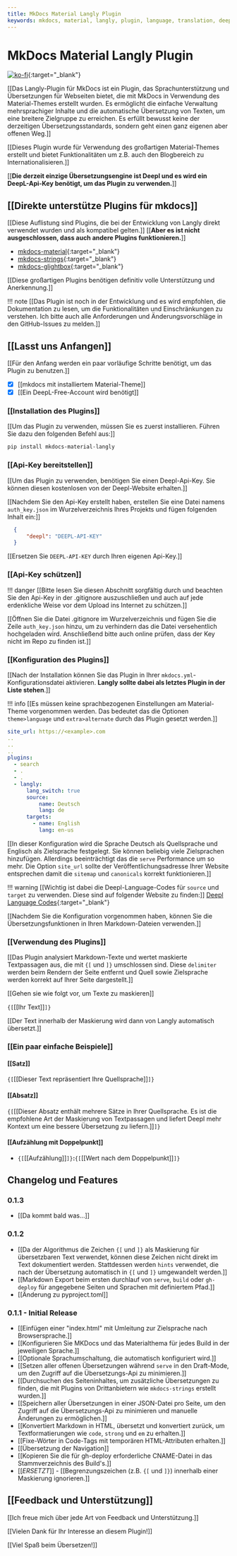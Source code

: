```yaml
---
title: MkDocs Material Langly Plugin
keywords: mkdocs, material, langly, plugin, language, translation, deepl, multilingual, internationalization, localization
---
```


# MkDocs Material Langly Plugin

[![ko-fi](https://ko-fi.com/img/githubbutton_sm.svg)](https://ko-fi.com/P5P2JCC5B){:target="_blank"}

[[Das Langly-Plugin für MkDocs ist ein Plugin, das Sprachunterstützung und Übersetzungen für Webseiten bietet, die mit MkDocs in Verwendung des Material-Themes erstellt wurden. Es ermöglicht die einfache Verwaltung mehrsprachiger Inhalte und die automatische Übersetzung von Texten, um eine breitere Zielgruppe zu erreichen. Es erfüllt bewusst keine der derzeitigen Übersetzungsstandards, sondern geht einen ganz eigenen aber offenen Weg.]]

[[Dieses Plugin wurde für Verwendung des großartigen Material-Themes erstellt und bietet Funktionalitäten um z.B. auch den Blogbereich zu Internationalisieren.]]

[[**Die derzeit einzige Übersetzungsengine ist Deepl und es wird ein DeepL-Api-Key benötigt, um das Plugin zu verwenden.**]]

## [[Direkte unterstütze Plugins für mkdocs]] ##

[[Diese Auflistung sind Plugins, die bei der Entwicklung von Langly direkt verwendet wurden und als kompatibel gelten.]]
[[**Aber es ist nicht ausgeschlossen, dass auch andere Plugins funktionieren.**]]

- [mkdocs-material](https://squidfunk.github.io/mkdocs-material){:target="_blank"}
- [mkdocs-strings](https://mkdocstrings.github.io){:target="_blank"}
- [mkdocs-glightbox](https://github.com/blueswen/mkdocs-glightbox){:target="_blank"}

[[Diese großartigen Plugins benötigen definitiv volle Unterstützung und Anerkennung.]]

!!! note
    [[Das Plugin ist noch in der Entwicklung und es wird empfohlen, die Dokumentation zu lesen, um die Funktionalitäten und Einschränkungen zu verstehen. Ich bitte auch alle Anforderungen und Änderungsvorschläge in den GitHub-Issues zu melden.]]

## [[Lasst uns Anfangen]]

[[Für den Anfang werden ein paar vorläufige Schritte benötigt, um das Plugin zu benutzen.]]

- [x] [[mkdocs mit installiertem Material-Theme]]
- [x] [[Ein DeepL-Free-Account wird benötigt]]

### [[Installation des Plugins]]

[[Um das Plugin zu verwenden, müssen Sie es zuerst installieren. Führen Sie dazu den folgenden Befehl aus:]]

```bash
pip install mkdocs-material-langly
```

### [[Api-Key bereitstellen]]

[[Um das Plugin zu verwenden, benötigen Sie einen Deepl-Api-Key. Sie können diesen kostenlosen von der Deepl-Website erhalten.]]

[[Nachdem Sie den Api-Key erstellt haben, erstellen Sie eine Datei namens `auth_key.json` im Wurzelverzeichnis Ihres Projekts und fügen folgenden Inhalt ein:]]

```json
  {
      "deepl": "DEEPL-API-KEY"
  }

```

[[Ersetzen Sie `DEEPL-API-KEY` durch Ihren eigenen Api-Key.]]

### [[Api-Key schützen]]

!!! danger
    [[Bitte lesen Sie diesen Abschnitt sorgfältig durch und beachten Sie den Api-Key in der .gitignore auszuschließen und auch auf jede erdenkliche Weise vor dem Upload ins Internet zu schützen.]]

[[Öffnen Sie die Datei .gitignore im Wurzelverzeichnis und fügen Sie die Zeile `auth_key.json` hinzu, um zu verhindern das die Datei versehentlich hochgeladen wird. Anschließend bitte auch online prüfen, dass der Key nicht im Repo zu finden ist.]]

### [[Konfiguration des Plugins]]

[[Nach der Installation können Sie das Plugin in Ihrer `mkdocs.yml`-Konfigurationsdatei aktivieren. **Langly sollte dabei als letztes Plugin in der Liste stehen**.]]

!!! info
    [[Es müssen keine sprachbezogenen Einstellungen am Material-Theme vorgenommen werden. Das bedeutet das die Optionen `theme>language` und `extra>alternate` durch das Plugin gesetzt werden.]]

```yaml
site_url: https://<example>.com
..
..
..
plugins:
  - search
  - .
  - .
  - langly:
      lang_switch: true
      source:
          name: Deutsch
          lang: de
      targets:
        - name: English
          lang: en-us

```

[[In dieser Konfiguration wird die Sprache Deutsch als Quellsprache und Englisch als Zielsprache festgelegt. Sie können beliebig viele Zielsprachen hinzufügen. Allerdings beeinträchtigt das die `serve` Performance um so mehr. Die Option  `site_url` sollte der Veröffentlichungsadresse Ihrer Website entsprechen damit die `sitemap` und `canonicals` korrekt funktionieren.]]

!!! warning
    [[Wichtig ist dabei die Deepl-Language-Codes für `source` und `target` zu verwenden. Diese sind auf folgender Website zu finden:]] [Deepl Language Codes](https://developers.deepl.com/docs/resources/supported-languages){:target="_blank"}

[[Nachdem Sie die Konfiguration vorgenommen haben, können Sie die Übersetzungsfunktionen in Ihren Markdown-Dateien verwenden.]]

### [[Verwendung des Plugins]]

[[Das Plugin analysiert Markdown-Texte und wertet maskierte Textpassagen aus, die mit `{[` und `]}` umschlossen sind. Diese `delimiter` werden beim Rendern der Seite entfernt und Quell sowie Zielsprache werden korrekt auf Ihrer Seite dargestellt.]] 

[[Gehen sie wie folgt vor, um Texte zu maskieren]]

`{[`[[Ihr Text]]`]}`

[[Der Text innerhalb der Maskierung wird dann von Langly automatisch übersetzt.]]

### [[Ein paar einfache Beispiele]]

#### [[Satz]]

`{[`[[Dieser Text repräsentiert Ihre Quellsprache]]`]}`

#### [[Absatz]]

`{[`[[Dieser Absatz enthält mehrere Sätze in Ihrer Quellsprache. Es ist die empfohlene Art der Maskierung von Textpassagen und liefert Deepl mehr Kontext um eine bessere Übersetzung zu liefern.]]`]}`
#### [[Aufzählung mit Doppelpunkt]]

- `{[`[[Aufzählung]]`]}`**:**`{[`[[Wert nach dem Doppelpunkt]]`]}`

## Changelog und Features

### 0.1.3

- [[Da kommt bald was...]]

### 0.1.2

- [[Da der Algorithmus die Zeichen `{[` und `]}` als Maskierung für übersetzbaren Text verwendet, können diese Zeichen nicht direkt im Text dokumentiert werden. Stattdessen werden `hints` verwendet, die nach der Übersetzung automatisch in `{[` und `]}` umgewandelt werden.]]
- [[Markdown Export beim ersten durchlauf von `serve`, `build` oder `gh-deploy` für angegebene Seiten und Sprachen mit definiertem Pfad.]]
- [[Änderung zu pyproject.toml]]

### 0.1.1 - Initial Release
  
- [[Einfügen einer "index.html" mit Umleitung zur Zielsprache nach Browsersprache.]]
- [[Konfigurieren Sie MKDocs und das Materialthema für jedes Build in der jeweiligen Sprache.]]
- [[Optionale Sprachumschaltung, die automatisch konfiguriert wird.]]
- [[Setzen aller offenen Übersetzungen während `serve` in den Draft-Mode, um den Zugriff auf die Übersetzungs-Api zu minimieren.]]
- [[Durchsuchen des Seiteninhaltes, um zusätzliche Übersetzungen zu finden, die mit Plugins von Drittanbietern wie `mkdocs-strings` erstellt wurden.]]
- [[Speichern aller Übersetzungen in einer JSON-Datei pro Seite, um den Zugriff auf die Übersetzungs-Api zu minimieren und manuelle Änderungen zu ermöglichen.]]
- [[Konvertiert Markdown in HTML, übersetzt und konvertiert zurück, um Textformatierungen wie `code`, `strong` und `em` zu erhalten.]]
- [[Fixe-Wörter in Code-Tags mit temporären HTML-Attributen erhalten.]]
- [[Übersetzung der Navigation]]
- [[Kopieren Sie die für gh-deploy erforderliche CNAME-Datei in das Stammverzeichnis des Build's.]]
- [[*ERSETZT*]] - [[Begrenzungszeichen (z.B. `{[` und `]}`) innerhalb einer Maskierung ignorieren.]]

## [[Feedback und Unterstützung]]

[[Ich freue mich über jede Art von Feedback und Unterstützung.]]

[[Vielen Dank für Ihr Interesse an diesem Plugin!]]

[[Viel Spaß beim Übersetzen!]]